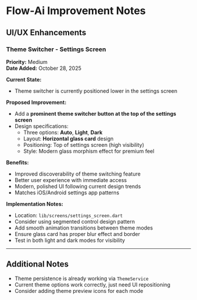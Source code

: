 # Flow-Ai Improvement Notes

## UI/UX Enhancements

### Theme Switcher - Settings Screen
**Priority:** Medium  
**Date Added:** October 28, 2025

**Current State:**
- Theme switcher is currently positioned lower in the settings screen

**Proposed Improvement:**
- Add a **prominent theme switcher button at the top of the settings screen**
- Design specifications:
  - Three options: **Auto**, **Light**, **Dark**
  - Layout: **Horizontal glass card** design
  - Positioning: Top of settings screen (high visibility)
  - Style: Modern glass morphism effect for premium feel

**Benefits:**
- Improved discoverability of theme switching feature
- Better user experience with immediate access
- Modern, polished UI following current design trends
- Matches iOS/Android settings app patterns

**Implementation Notes:**
- Location: `lib/screens/settings_screen.dart`
- Consider using segmented control design pattern
- Add smooth animation transitions between theme modes
- Ensure glass card has proper blur effect and border
- Test in both light and dark modes for visibility

---

## Additional Notes
- Theme persistence is already working via `ThemeService`
- Current theme options work correctly, just need UI repositioning
- Consider adding theme preview icons for each mode
